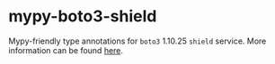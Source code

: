 # mypy-boto3-shield

Mypy-friendly type annotations for `boto3` 1.10.25 `shield` service.
More information can be found [here](https://github.com/vemel/mypy_boto3).